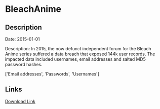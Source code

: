 # BleachAnime

## Description

Date: 2015-01-01

Description:
In 2015, the now defunct independent forum for the Bleach Anime series suffered a data breach that exposed 144k user records. The impacted data included usernames, email addresses and salted MD5 password hashes.


['Email addresses', 'Passwords', 'Usernames']

## Links

[Download Link](https://link-to.net/1229997/628.1092304421683/dynamic/?r=aHR0cHM6Ly93d3cubWVkaWFmaXJlLmNvbS92aWV3LzJwRUI5Q3JqbXZxWW1rMC9ibGVhY2hhbmltZS5vcmcvZmlsZQ==)